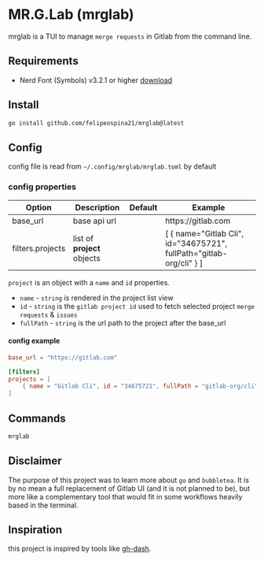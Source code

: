 # MR.G.Lab (mrglab)

mrglab is a TUI to manage `merge requests` in Gitlab from the command line.

## Requirements

- Nerd Font (Symbols) v3.2.1 or higher [ download ](https://github.com/ryanoasis/nerd-fonts/releases/download/v3.2.1/NerdFontsSymbolsOnly.zip)

## Install

```bash
go install github.com/felipeospina21/mrglab@latest
```

## Config

config file is read from `~/.config/mrglab/mrglab.toml` by default

### config properties

<table>
  <thead>
    <th>Option</th>
    <th>Description</th>
    <th>Default</th>
    <th>Example</th>
  </thead>
  
  <tbody>
    <tr>
      <td>base_url</td>
      <td>base api url</td>
      <td></td>
      <td>https://gitlab.com</td>
    </tr>
    <tr>
      <td>filters.projects</td>
      <td>list of <strong>project</strong> objects</td>
      <td></td>
      <td>[
        {
          name="Gitlab Cli",
          id="34675721", 
          fullPath="gitlab-org/cli"
        }
        ]
      </td>
    </tr>
  </tbody>
</table>

`project` is an object with a `name` and `id` properties.

- `name` - `string` is rendered in the project list view
- `id` - `string` is the `gitlab project id` used to fetch selected project `merge requests` & `issues`
- `fullPath` - `string` is the url path to the project after the base_url

#### config example

```toml
base_url = "https://gitlab.com"

[filters]
projects = [
	{ name = "Gitlab Cli", id = "34675721", fullPath = "gitlab-org/cli" },
]
```

## Commands

```bash
mrglab
```

## Disclaimer

The purpose of this project was to learn more about `go` and `bubbletea`. It is by no mean a full replacement of Gitlab UI (and it is not planned to be), but more like a complementary tool that would fit in some workflows heavily based in the terminal.

## Inspiration

this project is inspired by tools like [gh-dash](https://github.com/dlvhdr/gh-dash).
